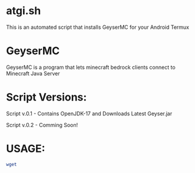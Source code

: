 # atgi.sh
This is an automated script that installs GeyserMC for your Android Termux

# GeyserMC

GeyserMC is a program that lets minecraft bedrock clients connect to Minecraft Java Server

# Script Versions:
Script v.0.1 - Contains OpenJDK-17 and Downloads Latest Geyser.jar

Script v.0.2 - Comming Soon!

# USAGE:
```bash
wget 
```
